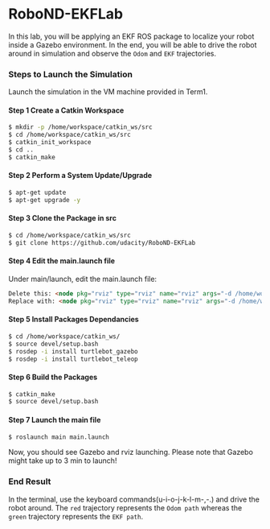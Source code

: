 # RoboND-EKFLab
In this lab, you will be applying an EKF ROS package to localize your robot inside a Gazebo environment. In the end, you will be able to drive the robot around in simulation and observe the `Odom` and `EKF` trajectories.   

### Steps to Launch the Simulation
Launch the simulation in the VM machine provided in Term1. 

#### Step 1 Create a Catkin Workspace
```sh
$ mkdir -p /home/workspace/catkin_ws/src
$ cd /home/workspace/catkin_ws/src
$ catkin_init_workspace
$ cd ..
$ catkin_make
```

#### Step 2 Perform a System Update/Upgrade
```sh
$ apt-get update
$ apt-get upgrade -y
```

#### Step 3 Clone the Package in src
```sh
$ cd /home/workspace/catkin_ws/src
$ git clone https://github.com/udacity/RoboND-EKFLab
```

#### Step 4 Edit the main.launch file
Under main/launch, edit the main.launch file:
```html
Delete this: <node pkg="rviz" type="rviz" name="rviz" args="-d /home/workspace/catkin_ws/src/EKFLab.rviz"/>
Replace with: <node pkg="rviz" type="rviz" name="rviz" args="-d /home/workspace/catkin_ws/src/RoboND-EKFLab/EKFLab.rviz"/>
```

#### Step 5 Install Packages Dependancies
```sh
$ cd /home/workspace/catkin_ws/
$ source devel/setup.bash
$ rosdep -i install turtlebot_gazebo
$ rosdep -i install turtlebot_teleop
```

#### Step 6 Build the Packages
```sh
$ catkin_make
$ source devel/setup.bash
```

#### Step 7 Launch the main file
```sh
$ roslaunch main main.launch
```
Now, you should see Gazebo and rviz launching. Please note that Gazebo might take up to 3 min to launch! 


### End Result
In the terminal, use the keyboard commands(u-i-o-j-k-l-m-,-.) and drive the robot around. The `red` trajectory represents the `Odom path` whereas the `green` trajectory represents the `EKF path`.






